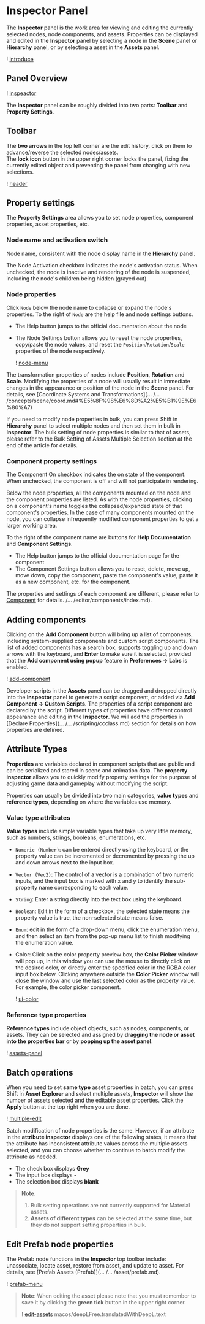 # Inspector Panel

The **Inspector** panel is the work area for viewing and editing the currently selected nodes, node components, and assets. Properties can be displayed and edited in the **Inspector** panel by selecting a node in the **Scene** panel or **Hierarchy** panel, or by selecting a asset in the **Assets** panel.

! [introduce](index/introduce.gif)

## Panel Overview

! [inspeactor](index/inspeactor-panel.png)

The **Inspector** panel can be roughly divided into two parts: **Toolbar** and **Property Settings**.

## Toolbar

The **two arrows** in the top left corner are the edit history, click on them to advance/reverse the selected nodes/assets. <br>
The **lock icon** button in the upper right corner locks the panel, fixing the currently edited object and preventing the panel from changing with new selections.

! [header](index/header.png)

## Property settings

The **Property Settings** area allows you to set node properties, component properties, asset properties, etc.

### Node name and activation switch

Node name, consistent with the node display name in the **Hierarchy** panel.

The Node Activation checkbox indicates the node's activation status. When unchecked, the node is inactive and rendering of the node is suspended, including the node's children being hidden (grayed out).

### Node properties

Click `Node` below the node name to collapse or expand the node's properties. To the right of `Node` are the help file and node settings buttons.
- The Help button jumps to the official documentation about the node
- The Node Settings button allows you to reset the node properties, copy/paste the node values, and reset the `Position`/`Rotation`/`Scale` properties of the node respectively.

    ! [node-menu](index/node-menu.png)

The transformation properties of nodes include **Position**, **Rotation** and **Scale**. Modifying the properties of a node will usually result in immediate changes in the appearance or position of the node in the **Scene** panel. For details, see [Coordinate Systems and Transformations](... /... /concepts/scene/coord.md#%E5%8F%98%E6%8D%A2%E5%B1%9E%E6%80%A7)

If you need to modify node properties in bulk, you can press Shift in **Hierarchy** panel to select multiple nodes and then set them in bulk in **Inspector**. The bulk setting of node properties is similar to that of assets, please refer to the Bulk Setting of Assets Multiple Selection section at the end of the article for details.

### Component property settings

The Component On checkbox indicates the on state of the component. When unchecked, the component is off and will not participate in rendering.

Below the node properties, all the components mounted on the node and the component properties are listed. As with the node properties, clicking on a component's name toggles the collapsed/expanded state of that component's properties. In the case of many components mounted on the node, you can collapse infrequently modified component properties to get a larger working area.

To the right of the component name are buttons for **Help Documentation** and **Component Settings**.
- The Help button jumps to the official documentation page for the component
- The Component Settings button allows you to reset, delete, move up, move down, copy the component, paste the component's value, paste it as a new component, etc. for the component.

The properties and settings of each component are different, please refer to [Component](...) for details. /... /editor/components/index.md).

## Adding components

Clicking on the **Add Component** button will bring up a list of components, including system-supplied components and custom script components. The list of added components has a search box, supports toggling up and down arrows with the keyboard, and **Enter** to make sure it is selected, provided that the **Add component using popup** feature in **Preferences -> Labs** is enabled.

! [add-component](index/add-component.png)

Developer scripts in the **Assets** panel can be dragged and dropped directly into the **Inspector** panel to generate a script component, or added via **Add Component -> Custom Scripts**. The properties of a script component are declared by the script. Different types of properties have different control appearance and editing in the **Inspector**. We will add the properties in [Declare Properties](... /... /scripting/ccclass.md) section for details on how properties are defined.

## Attribute Types

**Properties** are variables declared in component scripts that are public and can be serialized and stored in scene and animation data. The **property inspector** allows you to quickly modify property settings for the purpose of adjusting game data and gameplay without modifying the script.

Properties can usually be divided into two main categories, **value types** and **reference types**, depending on where the variables use memory.

### Value type attributes

**Value types** include simple variable types that take up very little memory, such as numbers, strings, booleans, enumerations, etc.

- `Numeric (Number)`: can be entered directly using the keyboard, or the property value can be incremented or decremented by pressing the up and down arrows next to the input box.
- `Vector (Vec2)`: The control of a vector is a combination of two numeric inputs, and the input box is marked with x and y to identify the sub-property name corresponding to each value.
- `String`: Enter a string directly into the text box using the keyboard.
- `Boolean`: Edit in the form of a checkbox, the selected state means the property value is true, the non-selected state means false.
- `Enum`: edit in the form of a drop-down menu, click the enumeration menu, and then select an item from the pop-up menu list to finish modifying the enumeration value.
- Color: Click on the color property preview box, the **Color Picker** window will pop up, in this window you can use the mouse to directly click on the desired color, or directly enter the specified color in the RGBA color input box below. Clicking anywhere outside the **Color Picker** window will close the window and use the last selected color as the property value. For example, the color picker component.

  ! [ui-color](index/ui-color.png)

### Reference type properties

**Reference types** include object objects, such as nodes, components, or assets. They can be selected and assigned by **dragging the node or asset into the properties bar** or by **popping up the asset panel**.

! [assets-panel](index/assets-panel.png)

## Batch operations

When you need to set **same type** asset properties in batch, you can press Shift in **Asset Explorer** and select multiple assets, **Inspector** will show the number of assets selected and the editable asset properties. Click the **Apply** button at the top right when you are done.

! [multiple-edit](index/multiple-edit1.png)

Batch modification of node properties is the same. However, if an attribute in the **attribute inspector** displays one of the following states, it means that the attribute has inconsistent attribute values across the multiple assets selected, and you can choose whether to continue to batch modify the attribute as needed.

- The check box displays **Grey**
- The input box displays **-**
- The selection box displays **blank**

> **Note**.
> 1. Bulk setting operations are not currently supported for Material assets.
> 2. **Assets of different types** can be selected at the same time, but they do not support setting properties in bulk.

## Edit Prefab node properties

The Prefab node functions in the **Inspector** top toolbar include: unassociate, locate asset, restore from asset, and update to asset. For details, see [Prefab Assets (Prefab)](... /... /asset/prefab.md).

! [prefab-menu](index/prefab-menu.png)

> **Note**: When editing the asset please note that you must remember to save it by clicking the **green tick** button in the upper right corner.
>
> ! [edit-assets](index/edit-assets.png)
 macos/deepLFree.translatedWithDeepL.text